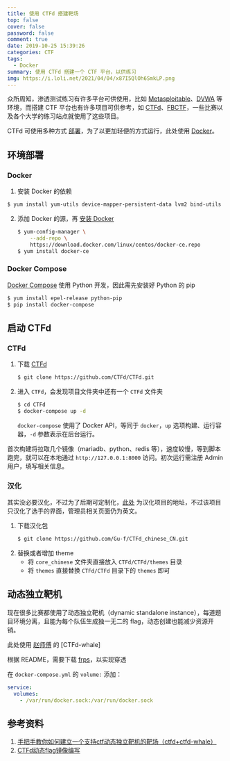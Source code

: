```yaml
---
title: 使用 CTFd 搭建靶场
top: false
cover: false
password: false
comment: true
date: 2019-10-25 15:39:26
categories: CTF
tags:
  - Docker
summary: 使用 CTFd 搭建一个 CTF 平台，以供练习
img: https://i.loli.net/2021/04/04/x87I5QlOh6SmkLP.png
---
```


众所周知，渗透测试练习有许多平台可供使用，比如 [Metasploitable](https://sourceforge.net/projects/metasploitable/)、[DVWA](http://dvwa.co.uk/ "Homepage") 等环境，而搭建 CTF 平台也有许多项目可供参考，如 [CTFd](https://ctfd.io/ "Homepage")、[FBCTF](https://github.com/facebook/fbctf "Github")，一些比赛以及各个大学的练习站点就使用了这些项目。

CTFd 可使用多种方式 [部署](https://github.com/CTFd/CTFd/wiki/Advanced-Deployment "Github")，为了以更加轻便的方式运行，此处使用 [Docker](https://www.docker.com/ "Homepage")。

## 环境部署
### Docker

1. 安装 Docker 的依赖
  ```bash
  $ yum install yum-utils device-mapper-persistent-data lvm2 bind-utils
  ```
2. 添加 Docker 的源，再 [安装 Docker](https://docs.docker.com/install/linux/docker-ce/centos/ "Docs")
    ```bash
    $ yum-config-manager \
		--add-repo \
		https://download.docker.com/linux/centos/docker-ce.repo
    $ yum install docker-ce
    ```

###  Docker Compose

[Docker Compose](https://github.com/docker/compose "Github") 使用 Python 开发，因此需先安装好 Python 的 pip
```bash
$ yum install epel-release python-pip
$ pip install docker-compose
```

## 启动 CTFd
### CTFd

1. 下载 [CTFd](https://github.com/CTFd/CTFd "Github")
	```bash
	$ git clone https://github.com/CTFd/CTFd.git
	```
2. 进入 `CTFd`，会发现项目文件夹中还有一个 `CTFd` 文件夹
	```bash
	$ cd CTFd
	$ docker-compose up -d
	```
	`docker-compose` 使用了 Docker API，等同于 `docker`，`up` 选项构建、运行容器，`-d` 参数表示在后台运行。

首次构建将拉取几个镜像（mariadb、python、redis 等），速度较慢，等到脚本跑完，就可以在本地通过 `http://127.0.0.1:8000` 访问。初次运行需注册 Admin 用户，填写相关信息。

### 汉化

其实没必要汉化，不过为了后期可定制化，[此处](https://github.com/Gu-f/CTFd_chinese_CN "CTFd_chinese_CN") 为汉化项目的地址，不过该项目只汉化了选手的界面，管理员相关页面仍为英文。

1. 下载汉化包
	```bash
	$ git clone https://github.com/Gu-f/CTFd_chinese_CN.git
	```
2. 替换或者增加 theme
	- 将 `core_chinese` 文件夹直接放入 `CTFd/CTFd/themes` 目录
	- 将 `themes` 直接替换 `CTFd/CTFd` 目录下的 `themes` 即可

## 动态独立靶机
现在很多比赛都使用了动态独立靶机（dynamic standalone instance），每道题目环境分离，且能为每个队伍生成独一无二的 flag，动态创建也能减少资源开销。

此处使用 [赵师傅](https://www.zhaoj.in/) 的 [CTFd-whale]

根据 README，需要下载 [frps](https://github.com/fatedier/frp/)，以实现穿透

在 `docker-compose.yml` 的 `volume:` 添加：

```yml
service:
  volumes:
    - /var/run/docker.sock:/var/run/docker.sock
```

## 参考资料

1. [手把手教你如何建立一个支持ctf动态独立靶机的靶场（ctfd+ctfd-whale）](https://blog.csdn.net/fjh1997/article/details/100850756)
2. [CTFd动态flag镜像编写](http://www.gtfly.top/2019/09/27/CTFd动态docker镜像编写.html#创建动态flag)
